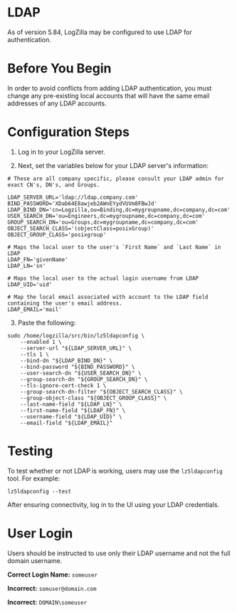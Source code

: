 <!-- @@@title:LDAP Authentication@@@ -->


# LDAP
As of version 5.84, LogZilla may be configured to use LDAP for authentication.

# Before You Begin

In order to avoid conflicts from adding LDAP authentication, you must change any pre-existing local accounts that will have the same email addresses of any LDAP accounts.

# Configuration Steps

1. Log in to your LogZilla server.

2. Next, set the variables below for your LDAP server's information:

```shell
# These are all company specific, please consult your LDAP admin for exact CN's, DN's, and Groups.

LDAP_SERVER_URL='ldap://ldap.company.com'
BIND_PASSWORD='XDab64E8awjeb2AWnEYydVUVm8FBwJd'
LDAP_BIND_DN='cn=Logzilla,ou=Binding,dc=mygroupname,dc=company,dc=com'
USER_SEARCH_DN='ou=Engineers,dc=mygroupname,dc=company,dc=com'
GROUP_SEARCH_DN='ou=Groups,dc=mygroupname,dc=company,dc=com'
OBJECT_SEARCH_CLASS='(objectClass=posixGroup)'
OBJECT_GROUP_CLASS='posixgroup'

# Maps the local user to the user's `First Name` and `Last Name` in LDAP
LDAP_FN='givenName'
LDAP_LN='sn' 

# Maps the local user to the actual login username from LDAP
LDAP_UID='uid' 

# Map the local email associated with account to the LDAP field containing the user's email address.
LDAP_EMAIL='mail' 
```

3. Paste the following:

```shell
sudo /home/logzilla/src/bin/lz5ldapconfig \
    --enabled 1 \
    --server-url "${LDAP_SERVER_URL}" \
    --tls 1 \
    --bind-dn "${LDAP_BIND_DN}" \
    --bind-password "${BIND_PASSWORD}" \
    --user-search-dn "${USER_SEARCH_DN}" \
    --group-search-dn "${GROUP_SEARCH_DN}" \
    --tls-ignore-cert-check 1 \
    --group-search-dn-filter "${OBJECT_SEARCH_CLASS}" \
    --group-object-class "${OBJECT_GROUP_CLASS}" \
    --last-name-field "${LDAP_LN}" \
    --first-name-field "${LDAP_FN}" \
    --username-field "${LDAP_UID}" \
    --email-field "${LDAP_EMAIL}"
```


# Testing
To test whether or not LDAP is working, users may use the `lz5ldapconfig` tool. For example:

```
lz5ldapconfig --test
```

After ensuring connectivity, log in to the UI using your LDAP credentials. 

# User Login
Users should be instructed to use only their LDAP username and not the full domain username. 

**Correct Login Name:**
`someuser`

**Incorrect:**
`somuser@domain.com`

**Incorrect:**
`DOMAIN\someuser`

